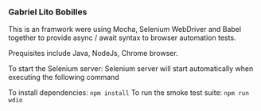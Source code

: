 ### Gabriel Lito Bobilles


This is an framwork were using Mocha, Selenium WebDriver and Babel together to provide async / await syntax to browser automation tests.

Prequisites include Java, NodeJs, Chrome browser.

To start the Selenium server: Selenium server will start automatically when executing the following command

To install dependencies: `npm install`
To run the smoke test suite: `npm run wdio`
